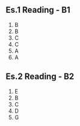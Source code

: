 ## Es.1 Reading - B1

1. B
2. B
3. C
4. C
5. A 
6. A

## Es.2 Reading - B2
1. E
2. B
3. C
4. D
5. G
<!--stackedit_data:
eyJoaXN0b3J5IjpbLTIwOTQzNTI5NTksLTYwMDkzOTEzMSwtOT
g4MTk4MjQzLDc5Mzc5MjYwNF19
-->
